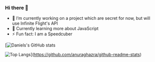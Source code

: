 ### Hi there 👋

<!--
**Daniboi737/Daniboi737** is a ✨ _special_ ✨ repository because its `README.md` (this file) appears on your GitHub profile.

Here are some ideas to get you started:

- 🔭 I’m currently working on ...
- 🌱 I’m currently learning ...
- 👯 I’m looking to collaborate on ...
- 🤔 I’m looking for help with ...
- 💬 Ask me about ...
- 📫 How to reach me: ...
- 😄 Pronouns: ...
- ⚡ Fun fact: ...
-->

- 🔭 I’m currently working on a project which are secret for now, but will use Infinite Flight's API
- 🌱 Currently learning more about JavaScript
- ⚡ Fun fact: I am a Speedcuber

[![Daniels's GitHub stats](https://github-readme-stats.vercel.app/api?username=Daniboi737&theme=white&show_icons=true&count_private=true)

![Top Langs](https://github-readme-stats.vercel.app/api/top-langs/?username=Daniboi737&layout=compact&langs_count=8)](https://github.com/anuraghazra/github-readme-stats)
